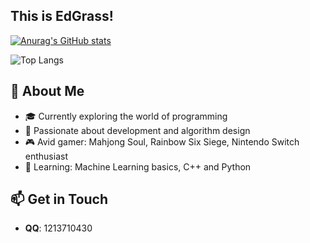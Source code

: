 ## This is EdGrass!

[![Anurag's GitHub stats](https://github-readme-stats.vercel.app/api?username=EdGrass&theme=calm)](https://github.com/anuraghazra/github-readme-stats)

![Top Langs](https://github-readme-stats.vercel.app/api/top-langs/?username=EdGrass&layout=compact&theme=calm)

## 👋 About Me

- 🎓 Currently exploring the world of programming
- 🧩 Passionate about development and algorithm design
- 🎮 Avid gamer: Mahjong Soul, Rainbow Six Siege, Nintendo Switch enthusiast
- 🌱 Learning: Machine Learning basics, C++ and Python

## 📫 Get in Touch

- **QQ**: 1213710430


